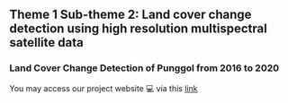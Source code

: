 ## Theme 1 Sub-theme 2:  Land cover change detection using high resolution multispectral satellite data
### Land Cover Change Detection of Punggol from 2016 to 2020
You may access our project website :computer: via this [link](https://smt201-group9.netlify.app/)

